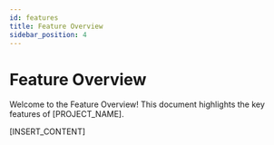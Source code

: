 ```yaml
---
id: features
title: Feature Overview
sidebar_position: 4
---
```


# Feature Overview

Welcome to the Feature Overview! This document highlights the key features of [PROJECT_NAME].

[INSERT_CONTENT]